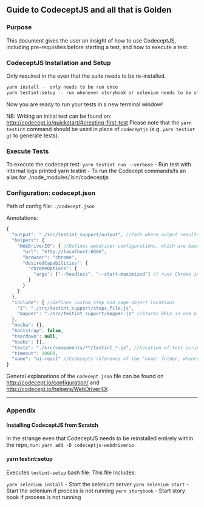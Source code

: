 ## Guide to CodeceptJS and all that is Golden

### Purpose

This document gives the user an insight of how to use CodeceptJS, including pre-requisites before starting a test, and how to execute a test.

### CodeceptJS Installation and Setup

Only required in the even that the suite needs to be re-installed.
```bash
yarn install -- only needs to be run once
yarn testint:setup -- run whenever storybook or selenium needs to be started
```
Now you are ready to run your tests in a new terminal window!

NB: Writing an initial test can be found on: http://codecept.io/quickstart/#creating-first-test
Please note that the `yarn testint` command should be used in place of `codeceptjs` (e.g. `yarn testint gt` to generate tests).

### Execute Tests

To execute the codecept test:
`yarn testint run --verbose` - Run test with internal logs printed
yarn testint  - To run the Codecept commands/Is an alias for ./node_modules/.bin/codeceptjs

### Configuration: codecept.json

Path of config file: `./codecept.json`

Annotations:
```js
{
  "output": "./src/testint_support/output", //Path where output results are stored. ex., log files, screenshots, reports etc. This folder is included in `.gitignore` so is ignored by commits.
  "helpers": {
    "WebDriverIO": { //Defines webdriver configurations, which are based on Codecept defaults and Selenium Capabilities: https://github.com/SeleniumHQ/selenium/wiki/DesiredCapabilities
      "url": "http://localhost:6006",
      "browser": "chrome",
      "desiredCapabilities": {
        "chromeOptions": {
          "args": ["--headless", "--start-maximized"] // runs Chrome in headless mode and maximized headless window size
        }
      }
    }
  },
  "include": { //Defines custom step and page object locations
    "I": "./src/testint_support/steps_file.js",
    "mapper": "./src/testint_support/mapper.js" //Stores URLs in one place for maintainability
  },
  "mocha": {},
  "bootstrap": false,
  "teardown": null,
  "hooks": [],
  "tests": "./src/components/**/testint_*.js", //Location of test scripts (i.e. any file within the`components` folder with a `testint_` prefix and `.js` suffix).
  "timeout": 10000,
  "name": "ui-react" //Codecepts reference of the 'home' folder, whence all previous paths have been referenced
}
```
General explanations of the `codecept.json` file can be found on http://codecept.io/configuration/ and http://codecept.io/helpers/WebDriverIO/.

---
### Appendix
#### Installing CodeceptJS from Scratch
In the strange even that CodeceptJS needs to be reinstalled entirely within the repo, run:
`yarn add -D codeceptjs-webdriverio`

#### yarn testint:setup
Executes `testint-setup` bash file:
This file Includes:

`yarn selenium install` - Start the selenium server
`yarn selenium start` - Start the selenium if process is not running
`yarn storybook` - Start story book if process is not running
